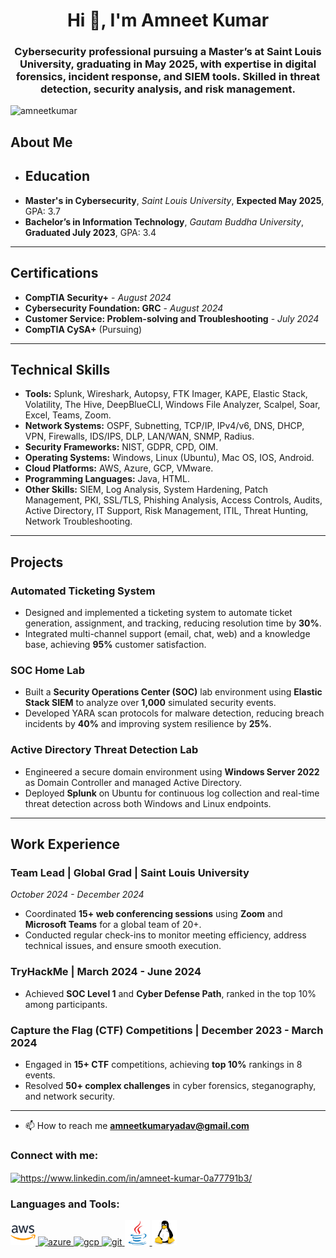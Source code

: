 <h1 align="center">Hi 👋, I'm Amneet Kumar</h1>
<h3 align="center">Cybersecurity professional pursuing a Master’s at Saint Louis University, graduating in May 2025, with expertise in digital forensics, incident response, and SIEM tools. Skilled in threat detection, security analysis, and risk management.</h3>

<p align="left"> <img src="https://komarev.com/ghpvc/?username=amneetkumar&label=Profile%20views&color=0e75b6&style=flat" alt="amneetkumar" /> </p>

## About Me
- ## Education
- **Master's in Cybersecurity**, *Saint Louis University*, **Expected May 2025**, GPA: 3.7
- **Bachelor’s in Information Technology**, *Gautam Buddha University*, **Graduated July 2023**, GPA: 3.4

---

## Certifications
- **CompTIA Security+** - *August 2024*
- **Cybersecurity Foundation: GRC** - *August 2024*
- **Customer Service: Problem-solving and Troubleshooting** - *July 2024*
- **CompTIA CySA+** (Pursuing)

---

## Technical Skills
- **Tools:** Splunk, Wireshark, Autopsy, FTK Imager, KAPE, Elastic Stack, Volatility, The Hive, DeepBlueCLI, Windows File Analyzer, Scalpel, Soar, Excel, Teams, Zoom.
- **Network Systems:** OSPF, Subnetting, TCP/IP, IPv4/v6, DNS, DHCP, VPN, Firewalls, IDS/IPS, DLP, LAN/WAN, SNMP, Radius.
- **Security Frameworks:** NIST, GDPR, CPD, OIM.
- **Operating Systems:** Windows, Linux (Ubuntu), Mac OS, IOS, Android.
- **Cloud Platforms:** AWS, Azure, GCP, VMware.
- **Programming Languages:** Java, HTML.
- **Other Skills:** SIEM, Log Analysis, System Hardening, Patch Management, PKI, SSL/TLS, Phishing Analysis, Access Controls, Audits, Active Directory, IT Support, Risk Management, ITIL, Threat Hunting, Network Troubleshooting.

---

## Projects

### Automated Ticketing System
- Designed and implemented a ticketing system to automate ticket generation, assignment, and tracking, reducing resolution time by **30%**.
- Integrated multi-channel support (email, chat, web) and a knowledge base, achieving **95%** customer satisfaction.

### SOC Home Lab
- Built a **Security Operations Center (SOC)** lab environment using **Elastic Stack SIEM** to analyze over **1,000** simulated security events.
- Developed YARA scan protocols for malware detection, reducing breach incidents by **40%** and improving system resilience by **25%**.

### Active Directory Threat Detection Lab
- Engineered a secure domain environment using **Windows Server 2022** as Domain Controller and managed Active Directory.
- Deployed **Splunk** on Ubuntu for continuous log collection and real-time threat detection across both Windows and Linux endpoints.

---

## Work Experience

### Team Lead | Global Grad | Saint Louis University
*October 2024 - December 2024*
- Coordinated **15+ web conferencing sessions** using **Zoom** and **Microsoft Teams** for a global team of 20+.
- Conducted regular check-ins to monitor meeting efficiency, address technical issues, and ensure smooth execution.

### TryHackMe | March 2024 - June 2024
- Achieved **SOC Level 1** and **Cyber Defense Path**, ranked in the top 10% among participants.

### Capture the Flag (CTF) Competitions | December 2023 - March 2024
- Engaged in **15+ CTF** competitions, achieving **top 10%** rankings in 8 events.
- Resolved **50+ complex challenges** in cyber forensics, steganography, and network security.

---


- 📫 How to reach me **amneetkumaryadav@gmail.com**

<h3 align="left">Connect with me:</h3>
<p align="left">
<a href="https://linkedin.com/in/https://www.linkedin.com/in/amneet-kumar-0a77791b3/" target="blank"><img align="center" src="https://raw.githubusercontent.com/rahuldkjain/github-profile-readme-generator/master/src/images/icons/Social/linked-in-alt.svg" alt="https://www.linkedin.com/in/amneet-kumar-0a77791b3/" height="30" width="40" /></a>
</p>

<h3 align="left">Languages and Tools:</h3>
<p align="left"> <a href="https://aws.amazon.com" target="_blank" rel="noreferrer"> <img src="https://raw.githubusercontent.com/devicons/devicon/master/icons/amazonwebservices/amazonwebservices-original-wordmark.svg" alt="aws" width="40" height="40"/> </a> <a href="https://azure.microsoft.com/en-in/" target="_blank" rel="noreferrer"> <img src="https://www.vectorlogo.zone/logos/microsoft_azure/microsoft_azure-icon.svg" alt="azure" width="40" height="40"/> </a> <a href="https://cloud.google.com" target="_blank" rel="noreferrer"> <img src="https://www.vectorlogo.zone/logos/google_cloud/google_cloud-icon.svg" alt="gcp" width="40" height="40"/> </a> <a href="https://git-scm.com/" target="_blank" rel="noreferrer"> <img src="https://www.vectorlogo.zone/logos/git-scm/git-scm-icon.svg" alt="git" width="40" height="40"/> </a> <a href="https://www.java.com" target="_blank" rel="noreferrer"> <img src="https://raw.githubusercontent.com/devicons/devicon/master/icons/java/java-original.svg" alt="java" width="40" height="40"/> </a> <a href="https://www.linux.org/" target="_blank" rel="noreferrer"> <img src="https://raw.githubusercontent.com/devicons/devicon/master/icons/linux/linux-original.svg" alt="linux" width="40" height="40"/> </a> </p>






